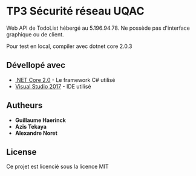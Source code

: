 # TP3 Sécurité réseau UQAC

Web API de TodoList hébergé au 5.196.94.78.
Ne possède pas d'interface graphique ou de client.

Pour test en local, compiler avec dotnet core 2.0.3

## Dévellopé avec

* [.NET Core 2.0](https://www.microsoft.com/net/download/windows) - Le framework C# utilisé
* [Visual Studio 2017](https://www.visualstudio.com/) - IDE utilisé

## Autheurs

* **Guillaume Haerinck** 
* **Azis Tekaya**
* **Alexandre Noret**

## License

Ce projet est licencié sous la licence MIT
